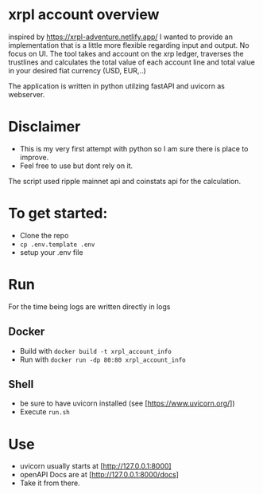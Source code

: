 # xrpl account overview
inspired by https://xrpl-adventure.netlify.app/ I wanted to provide an implementation that is a little more flexible regarding input and output. No focus on UI. The tool takes and account on the xrp ledger, traverses the trustlines and calculates the total value of each account line and total value in your desired fiat currency (USD, EUR,..)

The application is written in python utilzing fastAPI and uvicorn as webserver.

# Disclaimer
* This is my very first attempt with python so I am sure there is place to improve.
* Feel free to use but dont rely on it.

The script used ripple mainnet api and coinstats api for the calculation.

# To get started:

* Clone the repo
* `cp .env.template .env`
* setup your .env file

# Run

For the time being logs are written directly in logs

## Docker
* Build with `docker build -t xrpl_account_info`
* Run with `docker run -dp 80:80 xrpl_account_info`

## Shell
* be sure to have  uvicorn installed (see [https://www.uvicorn.org/])
* Execute `run.sh`

# Use
* uvicorn usually starts at [http://127.0.0.1:8000]
* openAPI Docs are at [http://127.0.0.1:8000/docs]
* Take it from there.

